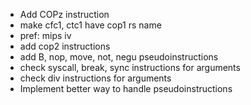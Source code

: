 - Add COPz instruction
- make cfc1, ctc1 have cop1 rs name
- pref: mips iv
- add cop2 instructions
- add B, nop, move, not, negu pseudoinstructions
- check syscall, break, sync instructions for arguments
- check div instructions for arguments
- Implement better way to handle pseudoinstructions
